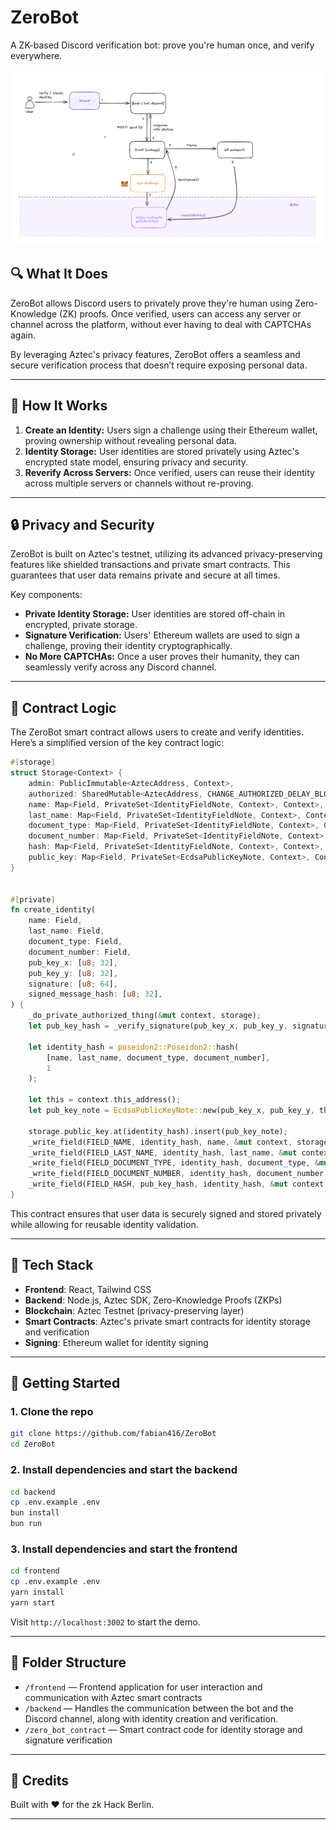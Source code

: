 
# ZeroBot

A ZK-based Discord verification bot: prove you're human once, and verify everywhere.

![Diagram](docs/diagram.png)

## 🔍 What It Does

ZeroBot allows Discord users to privately prove they're human using Zero-Knowledge (ZK) proofs. Once verified, users can access any server or channel across the platform, without ever having to deal with CAPTCHAs again.

By leveraging Aztec's privacy features, ZeroBot offers a seamless and secure verification process that doesn’t require exposing personal data.

---

## 🧪 How It Works

1. **Create an Identity:** Users sign a challenge using their Ethereum wallet, proving ownership without revealing personal data.
2. **Identity Storage:** User identities are stored privately using Aztec's encrypted state model, ensuring privacy and security.
3. **Reverify Across Servers:** Once verified, users can reuse their identity across multiple servers or channels without re-proving.

---

## 🔒 Privacy and Security

ZeroBot is built on Aztec's testnet, utilizing its advanced privacy-preserving features like shielded transactions and private smart contracts. This guarantees that user data remains private and secure at all times.

Key components:
- **Private Identity Storage:** User identities are stored off-chain in encrypted, private storage.
- **Signature Verification:** Users' Ethereum wallets are used to sign a challenge, proving their identity cryptographically.
- **No More CAPTCHAs:** Once a user proves their humanity, they can seamlessly verify across any Discord channel.

---

## 🔧 Contract Logic

The ZeroBot smart contract allows users to create and verify identities. Here’s a simplified version of the key contract logic:

```rust
#[storage]
struct Storage<Context> {
    admin: PublicImmutable<AztecAddress, Context>,
    authorized: SharedMutable<AztecAddress, CHANGE_AUTHORIZED_DELAY_BLOCKS, Context>,
    name: Map<Field, PrivateSet<IdentityFieldNote, Context>, Context>,
    last_name: Map<Field, PrivateSet<IdentityFieldNote, Context>, Context>,
    document_type: Map<Field, PrivateSet<IdentityFieldNote, Context>, Context>,
    document_number: Map<Field, PrivateSet<IdentityFieldNote, Context>, Context>,
    hash: Map<Field, PrivateSet<IdentityFieldNote, Context>, Context>,
    public_key: Map<Field, PrivateSet<EcdsaPublicKeyNote, Context>, Context>,
}


#[private]
fn create_identity(
    name: Field,
    last_name: Field,
    document_type: Field,
    document_number: Field,
    pub_key_x: [u8; 32],
    pub_key_y: [u8; 32],
    signature: [u8; 64],
    signed_message_hash: [u8; 32],
) {
    _do_private_authorized_thing(&mut context, storage);
    let pub_key_hash = _verify_signature(pub_key_x, pub_key_y, signature, signed_message_hash);

    let identity_hash = poseidon2::Poseidon2::hash(
        [name, last_name, document_type, document_number],
        1
    );

    let this = context.this_address();
    let pub_key_note = EcdsaPublicKeyNote::new(pub_key_x, pub_key_y, this);

    storage.public_key.at(identity_hash).insert(pub_key_note);
    _write_field(FIELD_NAME, identity_hash, name, &mut context, storage);
    _write_field(FIELD_LAST_NAME, identity_hash, last_name, &mut context, storage);
    _write_field(FIELD_DOCUMENT_TYPE, identity_hash, document_type, &mut context, storage);
    _write_field(FIELD_DOCUMENT_NUMBER, identity_hash, document_number, &mut context, storage);
    _write_field(FIELD_HASH, pub_key_hash, identity_hash, &mut context, storage);
}
```

This contract ensures that user data is securely signed and stored privately while allowing for reusable identity validation.

---

## 🧱 Tech Stack

- **Frontend**: React, Tailwind CSS
- **Backend**: Node.js, Aztec SDK, Zero-Knowledge Proofs (ZKPs)
- **Blockchain**: Aztec Testnet (privacy-preserving layer)
- **Smart Contracts**: Aztec's private smart contracts for identity storage and verification
- **Signing**: Ethereum wallet for identity signing

---

## 🚀 Getting Started

### 1. Clone the repo
```bash
git clone https://github.com/fabian416/ZeroBot
cd ZeroBot
```

### 2. Install dependencies and start the backend
```bash
cd backend
cp .env.example .env
bun install
bun run 
```

### 3. Install dependencies and start the frontend
```bash
cd frontend
cp .env.example .env
yarn install
yarn start
```

Visit `http://localhost:3002` to start the demo.

---

## 📁 Folder Structure

- `/frontend` — Frontend application for user interaction and communication with Aztec smart contracts
- `/backend` — Handles the communication between the bot and the Discord channel, along with identity creation and verification. 
- `/zero_bot_contract` — Smart contract code for identity storage and signature verification

---

## 🤝 Credits

Built with ❤️ for the zk Hack Berlin.

---